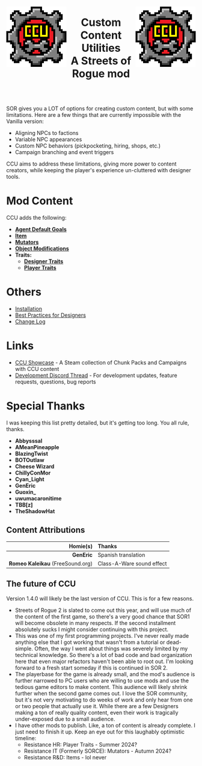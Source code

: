 <p align="left">
<img src="CCU/Resources/Image/CCU/CCU_160x160.png" alt="CCU Logo" align="left">
<img src="CCU/Resources/Image/CCU/CCU_160x160.png" alt="CCU Logo" align="right">
</p>

<h1 align="center">
<b>Custom Content Utilities</b>
<br>
A Streets of Rogue mod</h2>
<br><br>

SOR gives you a LOT of options for creating custom content, but with some limitations. Here are a few things that are currently impossible with the Vanilla version:
- Aligning NPCs to factions
- Variable NPC appearances
- Custom NPC behaviors (pickpocketing, hiring, shops, etc.)
- Campaign branching and event triggers

CCU aims to address these limitations, giving more power to content creators, while keeping the player's experience un-cluttered with designer tools.

#		Mod Content
CCU adds the following:
<b>
- [Agent Default Goals](/CCU/Documentation/C01_AgentDefaultGoals.md)
- [Item](/CCU/Documentation/C02_Items.md)
- [Mutators](/CCU/Documentation/C03_Mutators.md)
- [Object Modifications](/CCU/Documentation/C04_Objects.md)
- Traits:
  - [Designer Traits](/CCU/Documentation/C05_DesignerTraits.md)
  - [Player Traits](/CCU/Documentation/C0503_PlayerTraits.md)
</b>

#   Others

- [Installation](/CCU/Documentation/M01_Installation.md)
- [Best Practices for Designers](/CCU/Documentation/M02_BestPractices.md)
- [Change Log](/CCU/Documentation/M03_ChangeLog.md)

#		Links
- [CCU Showcase](https://steamcommunity.com/sharedfiles/filedetails/?id=2852074522) - A Steam collection of Chunk Packs and Campaigns with CCU content
- [Development Discord Thread](https://discord.com/channels/187414758536773632/991046848536006678) - For development updates, feature requests, questions, bug reports

#		Special Thanks
I was keeping this list pretty detailed, but it's getting too long. You all rule, thanks.

- **Abbysssal**
- **AMeanPineapple**
- **BlazingTwist**
- **BOTOutlaw**
- **Cheese Wizard**
- **ChillyConMor**
- **Cyan_Light**
- **GenEric**		
- **Guoxin_**
- **uwumacaronitime**
- **TBB[z]**
- **TheShadowHat**

##			Content Attributions

|Homie(s)								|Thanks	|
|--------------------------------------:|:------|
|**GenEric**|Spanish translation
|**Romeo Kaleikau** (FreeSound.org)|Class-A-Ware sound effect

##			The future of CCU
Version 1.4.0 will likely be the last version of CCU. This is for a few reasons.
- Streets of Rogue 2 is slated to come out this year, and will use much of the content of the first game, so there's a very good chance that SOR1 will become obsolete in many respects. If the second installment absolutely sucks I might consider continuing with this project.
- This was one of my first programming projects. I've never really made anything else that I got working that wasn't from a tutorial or dead-simple. Often, the way I went about things was severely limited by my technical knowledge. So there's a lot of bad code and bad organization here that even major refactors haven't been able to root out. I'm looking forward to a fresh start someday if this is continued in SOR 2.
- The playerbase for the game is already small, and the mod's audience is further narrowed to PC users who are willing to use mods and use the tedious game editors to make content. This audience will likely shrink further when the second game comes out. I love the SOR community, but it's not very motivating to do weeks of work and only hear from one or two people that actually use it. While there are a few Designers making a ton of really quality content, even their work is tragically under-exposed due to a small audience.
- I have other mods to publish. Like, a ton of content is already complete. I just need to finish it up. Keep an eye out for this laughably optimistic timeline: 
  - Resistance HR: Player Traits - Summer 2024?
  - Resistance IT (Formerly SORCE): Mutators - Autumn 2024?
  - Resistance R&D: Items - lol never
